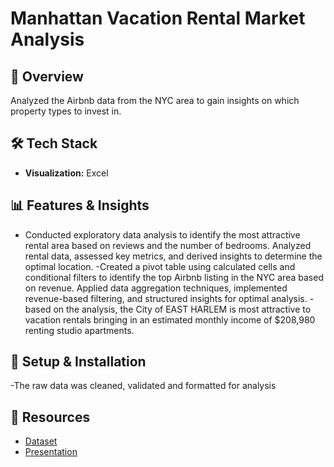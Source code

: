 
# Manhattan Vacation Rental Market Analysis

## 📌 Overview

Analyzed the Airbnb data from the NYC area to gain insights on which property types to invest in.


## 🛠 Tech Stack
- **Visualization:** Excel
  

## 📊 Features & Insights
- Conducted exploratory data analysis to identify the most attractive rental area based on reviews and the number of bedrooms. Analyzed rental data, assessed key metrics, and derived insights to determine the optimal location.
-Created a pivot table using calculated cells and conditional filters to identify the top Airbnb listing in the NYC area based on revenue. Applied data aggregation techniques, implemented revenue-based filtering, and structured insights for optimal analysis.
-based on the analysis, the City of EAST HARLEM is most attractive to vacation rentals bringing in an estimated monthly income of $208,980 renting studio apartments.


## 🔧 Setup & Installation
-The raw data was cleaned, validated and formatted for analysis
 

## 📎 Resources
- [Dataset](https://docs.google.com/spreadsheets/d/1A8uOt9E3KpxPsZmdgkvZ03i1CsRH4cbse2x101XgshQ/edit?gid=172394187#gid=172394187)
- [Presentation](https://docs.google.com/spreadsheets/d/1znLg4239VXttrpz4ylM4Qw9lcqznG0pi1HlNLwtaCq8/edit?gid=283277807#gid=283277807)
